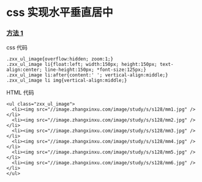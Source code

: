 # css 实现水平垂直居中

### [方法 1](https://www.zhangxinxu.com/study/200911/image-center-new-method-test.html)

css 代码

```
.zxx_ul_image{overflow:hidden; zoom:1;}
.zxx_ul_image li{float:left; width:150px; height:150px; text-align:center; line-height:150px; *font-size:125px;}
.zxx_ul_image li:after{content:' '; vertical-align:middle;}
.zxx_ul_image li img{vertical-align:middle;}
```

HTML 代码

```
<ul class="zxx_ul_image">
  <li><img src="//image.zhangxinxu.com/image/study/s/s128/mm1.jpg" /></li>
  <li><img src="//image.zhangxinxu.com/image/study/s/s128/mm2.jpg" /></li>
  <li><img src="//image.zhangxinxu.com/image/study/s/s128/mm3.jpg" /></li>
  <li><img src="//image.zhangxinxu.com/image/study/s/s128/mm4.jpg" /></li>
  <li><img src="//image.zhangxinxu.com/image/study/s/s128/mm5.jpg" /></li>
  <li><img src="//image.zhangxinxu.com/image/study/s/s128/mm6.jpg" /></li>
</ul>
```

